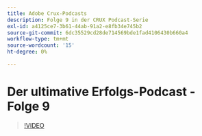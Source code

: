 ```yaml
---
title: Adobe Crux-Podcasts
description: Folge 9 in der CRUX Podcast-Serie
exl-id: a4125ce7-3b61-44ab-91a2-e8fb34e745b2
source-git-commit: 6dc35529cd28de714569bde1fad4106430b660a4
workflow-type: tm+mt
source-wordcount: '15'
ht-degree: 0%

---
```


# Der ultimative Erfolgs-Podcast - Folge 9

>[!VIDEO](https://video.tv.adobe.com/v/3429770?quality=12learn=on)

